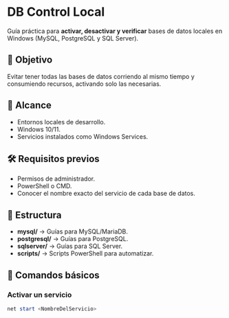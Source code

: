 # DB Control Local

Guía práctica para **activar, desactivar y verificar** bases de datos locales en Windows (MySQL, PostgreSQL y SQL Server).

## 🎯 Objetivo

Evitar tener todas las bases de datos corriendo al mismo tiempo y consumiendo recursos, activando solo las necesarias.

## 📌 Alcance

- Entornos locales de desarrollo.
- Windows 10/11.
- Servicios instalados como Windows Services.

## 🛠 Requisitos previos

- Permisos de administrador.
- PowerShell o CMD.
- Conocer el nombre exacto del servicio de cada base de datos.

## 📂 Estructura

- **mysql/** → Guías para MySQL/MariaDB.
- **postgresql/** → Guías para PostgreSQL.
- **sqlserver/** → Guías para SQL Server.
- **scripts/** → Scripts PowerShell para automatizar.

## 🚀 Comandos básicos

### Activar un servicio

```powershell
net start <NombreDelServicio>
```
